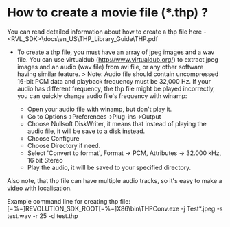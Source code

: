 How to create a movie file (*.thp) ?
====================================


You can read detailed information about how to create a thp file here - &lt;RVL_SDK&gt;\docs\en_US\THP_Library_Guide\THP.pdf


* To create a thp file, you must have an array of jpeg images and a wav file. You can use virtualdub (http://www.virtualdub.org/) to extract jpeg images and an audio (wav file) from avi file, or any other software having similar feature.
&gt; Note: Audio file should contain uncompressed 16-bit PCM data and playback frequency must be 32,000 Hz. If your audio has different frequency, the thp file might be played incorrectly, you can quickly change audio file's frequency with winamp:

    * Open your audio file with winamp, but don't play it.
    * Go to Options-&gt;Preferences-&gt;Plug-ins-&gt;Output
    * Choose Nullsoft DiskWriter, it means that instead of playing the audio file, it will be save to a disk instead.
    * Choose Configure
    * Choose Directory if need.
    * Select 'Convert to format', Format -&gt; PCM, Attributes -&gt; 32.000 kHz, 16 bit Stereo
    * Play the audio, it will be saved to your specified directory.

Also note, that thp file can have multiple audio tracks, so it's easy to make a video with localisation.

Example command line for creating thp file:
[=%=]REVOLUTION_SDK_ROOT[=%=]X86\bin\THPConv.exe -j Test\*.jpeg -s test.wav -r 25 -d test.thp
